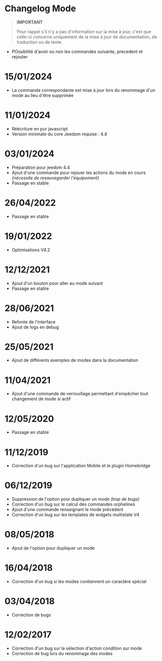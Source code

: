 # Changelog Mode

>**IMPORTANT**
>
>Pour rappel s'il n'y a pas d'information sur la mise à jour, c'est que celle-ci concerne uniquement de la mise à jour de documentation, de traduction ou de texte.

- POssibilité d'avoir ou non les commandes suivante, precedent et rejouter

# 15/01/2024

- La commande correspondante est mise à jour lors du renommage d'un mode au lieu d'être supprimée

# 11/01/2024

- Réécriture en pur javascript
- Version minimale du core Jeedom requise : 4.4

# 03/01/2024

- Préparation pour jeedom 4.4
- Ajout d'une commande pour rejouer les actions du mode en cours *(nécessite de resauvegarder l'équipement)*
- Passage en stable

# 26/04/2022

- Passage en stable

# 19/01/2022

- Optimisations V4.2

# 12/12/2021

- Ajout d'un bouton pour aller au mode suivant
- Passage en stable

# 28/06/2021

- Refonte de l'interface
- Ajout de logs en debug

# 25/05/2021

- Ajout de différents exemples de modes dans la documentation

# 11/04/2021

- Ajout d'une commande de verrouillage permettant d'empêcher tout changement de mode si actif

# 12/05/2020

- Passage en stable

# 11/12/2019

- Correction d'un bug sur l'application Mobile et le plugin Homebridge

# 06/12/2019

- Suppression de l'option pour dupliquer un mode *(trop de bugs)*
- Correction d'un bug sur le calcul des commandes orphelines
- Ajout d'une commande renseignant le mode précédent
- Correction d'un bug sur les templates de widgets multistate V4

# 08/05/2018

- Ajout de l'option pour dupliquer un mode

# 16/04/2018

- Correction d'un bug si les modes contiennent un caractère spécial

# 03/04/2018

- Correction de bugs

# 12/02/2017

- Correction d'un bug sur la sélection d'action condition sur mode
- Correction de bug lors du renommage des modes
